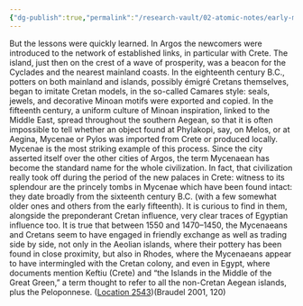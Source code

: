 ```yaml
---
{"dg-publish":true,"permalink":"/research-vault/02-atomic-notes/early-mycenae-was-heavily-influenced-by-crete-at-its-heigh-and-egypt/"}
---
```


But the lessons were quickly learned. In Argos the newcomers were introduced to the network of established links, in particular with Crete. The island, just then on the crest of a wave of prosperity, was a beacon for the Cyclades and the nearest mainland coasts. In the eighteenth century B.C., potters on both mainland and islands, possibly émigré Cretans themselves, began to imitate Cretan models, in the so-called Camares style: seals, jewels, and decorative Minoan motifs were exported and copied. In the fifteenth century, a uniform culture of Minoan inspiration, linked to the Middle East, spread throughout the southern Aegean, so that it is often impossible to tell whether an object found at Phylakopi, say, on Melos, or at Aegina, Mycenae or Pylos was imported from Crete or produced locally. Mycenae is the most striking example of this process. Since the city asserted itself over the other cities of Argos, the term Mycenaean has become the standard name for the whole civilization. In fact, that civilization really took off during the period of the new palaces in Crete: witness to its splendour are the princely tombs in Mycenae which have been found intact: they date broadly from the sixteenth century B.C. (with a few somewhat older ones and others from the early fifteenth). It is curious to find in them, alongside the preponderant Cretan influence, very clear traces of Egyptian influence too. It is true that between 1550 and 1470–1450, the Mycenaeans and Cretans seem to have engaged in friendly exchange as well as trading side by side, not only in the Aeolian islands, where their pottery has been found in close proximity, but also in Rhodes, where the Mycenaeans appear to have intermingled with the Cretan colony, and even in Egypt, where documents mention Keftiu (Crete) and “the Islands in the Middle of the Great Green,” a term thought to refer to all the non-Cretan Aegean islands, plus the Peloponnese. ([Location 2543](https://readwise.io/to_kindle?action=open&asin=B004FEFSCC&location=2543))(Braudel 2001, 120)